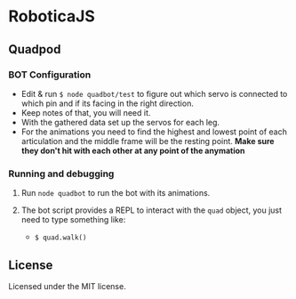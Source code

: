 # RoboticaJS

## Quadpod

### BOT Configuration

- Edit & run `$ node quadbot/test` to figure out which servo is connected to which pin and if its facing in the right direction.
- Keep notes of that, you will need it.
- With the gathered data set up the servos for each leg.
- For the animations you need to find the highest and lowest point of each articulation and the middle frame will be the resting point. **Make sure they don't hit with each other at any point of the anymation**  
### Running and debugging

1. Run `node quadbot` to run the bot with its animations.

2. The bot script provides a REPL to interact with the `quad` object, you just need to type something like:
    - `$ quad.walk()`

## License
Licensed under the MIT license.
